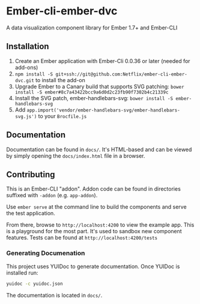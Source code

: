 Ember-cli-ember-dvc
===============================

A data visualization component library for Ember 1.7+ and Ember-CLI

## Installation

1. Create an Ember application with Ember-Cli 0.0.36 or later (needed for add-ons)
2. `npm install -S git+ssh://git@github.com:Netflix/ember-cli-ember-dvc.git` to install the add-on
3. Upgrade Ember to a Canary build that supports SVG patching:  `bower install -S ember#8c7a43422bcc9a6d0d2c23fb90f7302b4c21339c`
3. Install the SVG patch, ember-handlebars-svg: `bower install -S ember-handlebars-svg`
4. Add `app.import('vendor/ember-handlebars-svg/ember-handlebars-svg.js')` to your `Brocfile.js`

## Documentation

Documentation can be found in `docs/`. It's HTML-based and can be viewed by simply opening the `docs/index.html` file in a browser.

## Contributing

This is an Ember-CLI "addon". Addon code can be found in directories suffixed with `-addon` (e.g. `app-addon`).

Use `ember serve` at the command line to build the components and serve the test application.

From there, browse to `http://localhost:4200` to view the example app. This is a playground for the most part.
It's used to sandbox new component features. Tests can be found at `http://localhost:4200/tests`

### Generating Documenation

This project uses YUIDoc to generate documentation. Once YUIDoc is installed run:

```sh
yuidoc -c yuidoc.json 
```

The documentation is located in `docs/`.